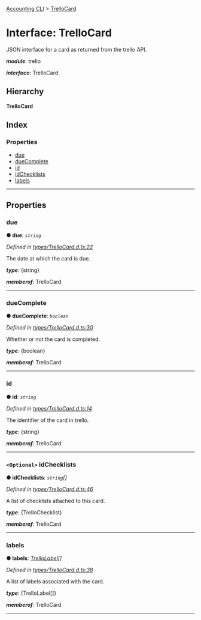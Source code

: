 [Accounting CLI](../README.md) > [TrelloCard](../interfaces/trellocard.md)

# Interface: TrelloCard

JSON interface for a card as returned from the trello API.

*__module__*: trello

*__interface__*: TrelloCard

## Hierarchy

**TrelloCard**

## Index

### Properties

* [due](trellocard.md#due)
* [dueComplete](trellocard.md#duecomplete)
* [id](trellocard.md#id)
* [idChecklists](trellocard.md#idchecklists)
* [labels](trellocard.md#labels)

---

## Properties

<a id="due"></a>

###  due

**● due**: *`string`*

*Defined in [types/TrelloCard.d.ts:22](https://github.com/daniellacosse/accounting-cli/blob/ece0a88/types/TrelloCard.d.ts#L22)*

The date at which the card is due.

*__type__*: {string}

*__memberof__*: TrelloCard

___
<a id="duecomplete"></a>

###  dueComplete

**● dueComplete**: *`boolean`*

*Defined in [types/TrelloCard.d.ts:30](https://github.com/daniellacosse/accounting-cli/blob/ece0a88/types/TrelloCard.d.ts#L30)*

Whether or not the card is completed.

*__type__*: {boolean}

*__memberof__*: TrelloCard

___
<a id="id"></a>

###  id

**● id**: *`string`*

*Defined in [types/TrelloCard.d.ts:14](https://github.com/daniellacosse/accounting-cli/blob/ece0a88/types/TrelloCard.d.ts#L14)*

The identifier of the card in trello.

*__type__*: {string}

*__memberof__*: TrelloCard

___
<a id="idchecklists"></a>

### `<Optional>` idChecklists

**● idChecklists**: *`string`[]*

*Defined in [types/TrelloCard.d.ts:46](https://github.com/daniellacosse/accounting-cli/blob/ece0a88/types/TrelloCard.d.ts#L46)*

A list of checklists attached to this card.

*__type__*: {TrelloChecklist}

*__memberof__*: TrelloCard

___
<a id="labels"></a>

###  labels

**● labels**: *[TrelloLabel](trellolabel.md)[]*

*Defined in [types/TrelloCard.d.ts:38](https://github.com/daniellacosse/accounting-cli/blob/ece0a88/types/TrelloCard.d.ts#L38)*

A list of labels associated with the card.

*__type__*: {TrelloLabel\[\]}

*__memberof__*: TrelloCard

___

